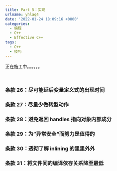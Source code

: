 ```yaml
---
title: Part 5：实现
urlname: yhlaq4
date: '2022-01-24 18:09:16 +0800'
categories:
  - 编程
  - C++
  - Effective C++
tags:
  - C++
  - 技巧
---
```


正在施工中。。。。。。
​

<!-- more -->

​

### 条款 26：尽可能延后变量定义式的出现时间

### 条款 27：尽量少做转型动作

### 条款 28：避免返回 handles 指向对象内部成分

### 条款 29：为”异常安全“而努力是值得的

### 条款 30：透彻了解 inlining 的里里外外

### 条款 31：将文件间的编译依存关系降至最低
